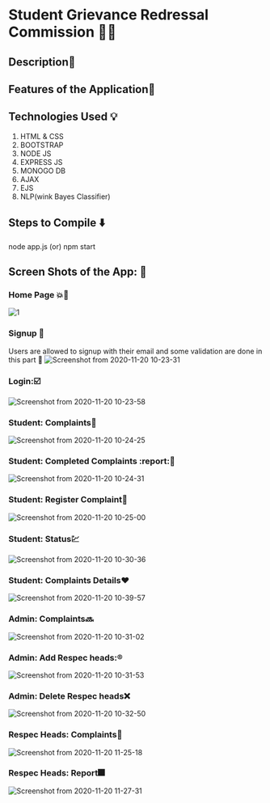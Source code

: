 # Student Grievance Redressal Commission :guardsman:

## Description:gem:

## Features of the Application:dart:

## Technologies Used :bulb:
1. HTML & CSS
2. BOOTSTRAP 
3. NODE JS
4. EXPRESS JS
5. MONOGO DB
6. AJAX
7. EJS
8. NLP(wink Bayes Classifier)

## Steps to Compile :arrow_down:
node app.js
(or)
npm start

## Screen Shots of the App: :camera_flash:
### Home Page  :boom::black_heart:

![1](https://user-images.githubusercontent.com/63966283/99768200-6a7b0500-2b2a-11eb-8a3f-48df090750d1.png)

### Signup :email:
Users are allowed to signup with their email and some validation are done in this part :metal:
![Screenshot from 2020-11-20 10-23-31](https://user-images.githubusercontent.com/63966283/99768228-723aa980-2b2a-11eb-8278-cc5f38f59089.png)

### Login::ballot_box_with_check:
![Screenshot from 2020-11-20 10-23-58](https://user-images.githubusercontent.com/63966283/99768232-74046d00-2b2a-11eb-9099-45d65f4576cf.png)

### Student: Complaints:newspaper:
![Screenshot from 2020-11-20 10-24-25](https://user-images.githubusercontent.com/63966283/99768236-75359a00-2b2a-11eb-8a6e-8f868eb01139.png)


### Student: Completed Complaints :report::newspaper:
![Screenshot from 2020-11-20 10-24-31](https://user-images.githubusercontent.com/63966283/99768239-76ff5d80-2b2a-11eb-93e8-8e406781c643.png)

### Student: Register Complaint:customs:
![Screenshot from 2020-11-20 10-25-00](https://user-images.githubusercontent.com/63966283/99768244-7797f400-2b2a-11eb-9195-d167ff05e2cd.png)

### Student: Status:chart:
![Screenshot from 2020-11-20 10-30-36](https://user-images.githubusercontent.com/63966283/99768249-78c92100-2b2a-11eb-8694-4f017e9f6026.png)

### Student: Complaints Details:hearts:
![Screenshot from 2020-11-20 10-39-57](https://user-images.githubusercontent.com/63966283/99768255-7d8dd500-2b2a-11eb-92ea-ecd2beba866c.png)

### Admin: Complaints:soon:
![Screenshot from 2020-11-20 10-31-02](https://user-images.githubusercontent.com/63966283/99788533-3d891b00-2b47-11eb-930f-bc64ba31a4bd.png)

### Admin: Add Respec heads::registered:
![Screenshot from 2020-11-20 10-31-53](https://user-images.githubusercontent.com/63966283/99788511-37933a00-2b47-11eb-87d5-97e32ccf9a31.png)

### Admin: Delete Respec heads:x:
![Screenshot from 2020-11-20 10-32-50](https://user-images.githubusercontent.com/63966283/99788515-38c46700-2b47-11eb-83b2-3fb4cb35e82e.png)


### Respec Heads: Complaints:calling:
![Screenshot from 2020-11-20 11-25-18](https://user-images.githubusercontent.com/63966283/99768265-7ff02f00-2b2a-11eb-8628-9b593ff86d50.png)

### Respec Heads: Report:fireworks:
![Screenshot from 2020-11-20 11-27-31](https://user-images.githubusercontent.com/63966283/99768272-81b9f280-2b2a-11eb-9d18-25ccc735e0e1.png)
